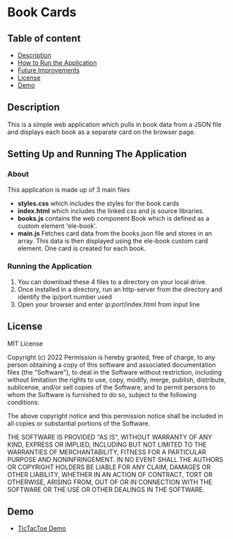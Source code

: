 # Book Cards

## Table of content

- [Description](#description)
- [How to Run the Application](#about)
- [Future Improvements](#future-mprovement)
- [License](#license)
- [Demo](#demo)

## Description
This is a simple web application which pulls in book data from a JSON file and displays each book as a separate card on the browser page.

## Setting Up and Running The Application

### About
This application is made up of 3 main files
  - <b>styles.css</b> which includes the styles for the book cards
  - <b>index.html</b> which includes the linked css and js source libraries.
  - <b>books.js</b> contains the web component Book which is defined as a custom element 'ele-book'.
  - <b>main.js</b> Fetches card data from the books.json file and stores in an array.  This data is then displayed using the ele-book custom card element. One card is created for each book.

### Running the Application
 1. You can download these 4 files to a directory on your local drive.  
 2. Once installed in a directory, run an http-server from the directory and identify the ip/port number used 
 3. Open your browser and enter *ip:port*/index.html from input line
 
## License

MIT License

Copyright (c) 2022
Permission is hereby granted, free of charge, to any person obtaining a copy of this software and associated documentation files (the "Software"), to deal in the Software without restriction, including without limitation the rights to use, copy, modify, merge, publish, distribute, sublicense, and/or sell copies of the Software, and to permit persons to whom the Software is furnished to do so, subject to the following conditions:

The above copyright notice and this permission notice shall be included in all copies or substantial portions of the Software.

THE SOFTWARE IS PROVIDED "AS IS", WITHOUT WARRANTY OF ANY KIND, EXPRESS OR IMPLIED, INCLUDING BUT NOT LIMITED TO THE WARRANTIES OF MERCHANTABILITY, FITNESS FOR A PARTICULAR PURPOSE AND NONINFRINGEMENT. IN NO EVENT SHALL THE AUTHORS OR COPYRIGHT HOLDERS BE LIABLE FOR ANY CLAIM, DAMAGES OR OTHER LIABILITY, WHETHER IN AN ACTION OF CONTRACT, TORT OR OTHERWISE, ARISING FROM, OUT OF OR IN CONNECTION WITH THE SOFTWARE OR THE USE OR OTHER DEALINGS IN THE SOFTWARE.


## Demo

* [TicTacToe Demo](https://pamelaarcher.github.io/tictactoe)
